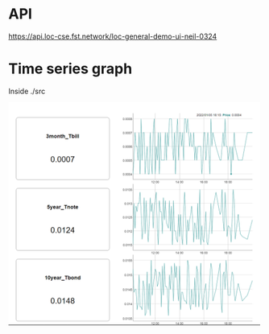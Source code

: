 # API

https://api.loc-cse.fst.network/loc-general-demo-ui-neil-0324

#  Time series graph

Inside ./src

<img src=./preview.png width=500 />

